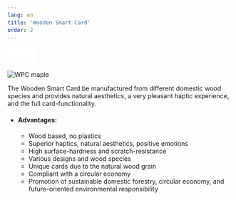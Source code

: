 ```yaml
---
lang: en
title: 'Wooden Smart Card'
order: 2
---
```


<div class="full-width-kenburns">
<div class="wrap-bg-image">

![](/assets/images/arrow-d-white.svg)

</div>
<img srcset="/assets/images/wpc_maple2.jpg"
     src="/assets/images/wpc_maple2.jpg" alt="WPC maple">
</div>

<div class="full-width-grey">
<div class="wrap -cols1">

The Wooden Smart Card be manufactured from different domestic wood species and provides natural aesthetics, a very pleasant haptic experience, and the full card-functionality.

 - #### Advantages:

      - Wood based, no plastics   
      - Superior haptics, natural aesthetics, positive emotions
      - High surface-hardness and scratch-resistance 
      - Various designs and wood species
      - Unique cards due to the natural wood grain
      - Compliant with a circular economy
      - Promotion of sustainable domestic forestry, circular economy, and future-oriented environmental responsibility 

</div>
</div>